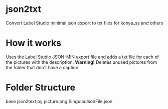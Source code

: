 # json2txt
Convert Label Studio minimal json export to txt files for kohya_ss and others

# How it works
Uses the Label Studio JSON-MIN export file and adds a txt file for each of the pictures with the description.
**Warning!** Deletes unused pictures from the folder that don't have a caption.

# Folder Structure
base
  json2text.py
  picture.png
  SingularJsonFile.json 
